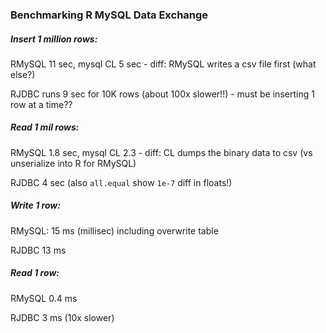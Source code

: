 
### Benchmarking R MySQL Data Exchange


##### Insert 1 million rows:

RMySQL 11 sec, mysql CL 5 sec - diff: RMySQL writes a csv file first (what else?)

RJDBC runs 9 sec for 10K rows (about 100x slower!!) - must be inserting 1 row at a time??


##### Read 1 mil rows:

RMySQL 1.8 sec, mysql CL 2.3 - diff: CL dumps the binary data to csv (vs unserialize into R for RMySQL)

RJDBC 4 sec (also `all.equal` show `1e-7` diff in floats!)



##### Write 1 row:

RMySQL: 15 ms (millisec) including overwrite table

RJDBC 13 ms 


##### Read 1 row:

RMySQL 0.4 ms

RJDBC 3 ms (10x slower)

